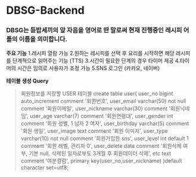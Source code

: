 # DBSG-Backend

### **DBSG**는 듣밥세끼의 앞 자음을 영어로 딴 말로써 현재 진행중인 레시피 어플의 이름을 의미합니다.

**주요 기능**
1.레시피 열람 가능
2.원하는 레시피를 선택 후 요리를 시작하면 해당 레시피를 단계적으로 읽어주는 기능 (TTS)
3.시간이 필요한 단계의 경우 타이머 제공
4.타이머의 시간은 임의로 사용자가 조정 가능
5.SNS 로그인 (카카오, 네이버)

**테이블 생성 Query**
>회원정보를 저장할 USER 테이블
create table user(
user_no bigint auto_increment comment '회원번호',
user_email varchar(50) not null comment '회원이메일',
user_nickname varchar(30) comment '회원닉네임',
user_age varchar(7) comment '회원연령대',
user_gender int comment '회원 성별, 1 남자 2 여자',
user_birthday varchar(5) comment '회원 생일',
user_image text comment '회원 이미지',
user_type varchar(10) not null comment '회원가입한 sns',
user_level int default 1 comment '회원 레벨, 관리자 0',
user_delete date comment '회원삭제 여부, 기본 null, 삭제된 일자로부토 3개월 후 회원데이터 삭제',
etc text comment '여분컬럼',
primary key(user_no,user_nickname)
)default character set=utf8;
